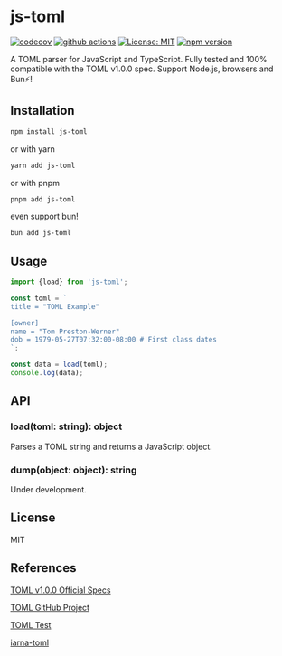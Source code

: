 # js-toml

[![codecov](https://codecov.io/github/sunnyadn/js-toml/branch/main/graph/badge.svg?token=8LNJGG767J)](https://codecov.io/github/sunnyadn/js-toml)
[![github actions](https://github.com/sunnyadn/js-toml/workflows/CI/badge.svg)](https://github.com/sunnyadn/js-toml/actions)
[![License: MIT](https://img.shields.io/badge/License-MIT-green.svg)](https://opensource.org/licenses/MIT)
[![npm version](https://badge.fury.io/js/js-toml.svg)](https://badge.fury.io/js/js-toml)

A TOML parser for JavaScript and TypeScript. Fully tested and 100% compatible with the TOML v1.0.0 spec.
Support Node.js, browsers and Bun⚡️!

## Installation

```bash
npm install js-toml
```

or with yarn

```bash
yarn add js-toml
```

or with pnpm

```bash
pnpm add js-toml
```

even support bun!

```bash
bun add js-toml
```

## Usage

```typescript
import {load} from 'js-toml';

const toml = `
title = "TOML Example"

[owner]
name = "Tom Preston-Werner"
dob = 1979-05-27T07:32:00-08:00 # First class dates
`;

const data = load(toml);
console.log(data);
```

## API

### load(toml: string): object

Parses a TOML string and returns a JavaScript object.

### dump(object: object): string

Under development.

## License

MIT

## References

[TOML v1.0.0 Official Specs](https://toml.io/en/v1.0.0)

[TOML GitHub Project](https://github.com/toml-lang/toml)

[TOML Test](https://github.com/toml-lang/toml-test)

[iarna-toml](https://github.com/iarna/iarna-toml)
